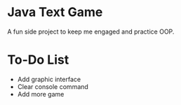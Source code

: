 # Java Text Game
A fun side project to keep me engaged and practice OOP.
# To-Do List
- Add graphic interface
- Clear console command
- Add more game